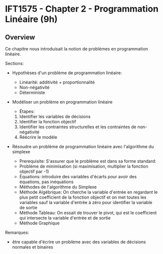 # IFT1575 - Chapter 2 - Programmation Linéaire (9h)

## Overview

Ce chapitre nous introduisait la notion de problèmes en programmation linéaire. 

Sections: 

* Hypothèses d'un problème de programmation linéaire:
    * Linéarité: additivité + proportionnalité
    * Non-négativité
    * Déterministe

* Modéliser un problème en programmation linéaire
    * Étapes:
	1. Identifier les variables de décisions  
	2. Identifier la fonction objectif
	3. Identifier les contraintes structurelles et les contraintes de non-négativité
	4. Réécrire le modèle

* Résoudre un problème de programmation linéaire avec l'algorithme du simplexe
    * Prerequisite: S'assurer que le problème est dans sa forme standard:
	* Problème de minimisation (si maximisation, multiplier la fonction objectif par -1)
	* Équations: introduire des variables d'écarts pour avoir des équations, pas inéquations
    * Méthodes de l'algorithme du Simplexe
	* Méthode Algébrique: On cherche la variable d'entrée en regardant le plus 
	  petit coefficient de la fonction objectif et on met toutes les variables 
	  sauf la variable d'entrée à zéro pour identifier la variable de sortie
	* Méthode Tableau: On essait de trouver le pivot, qui est le coefficient 
	  qui intersecte la variable d'entrée et de sortie 
	* Méthode Graphique

Remarques: 
- être capable d'écrire un problème avec des variables de décisions normales et binaires

